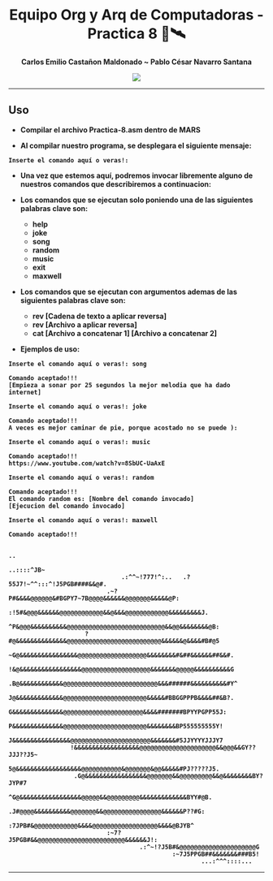 </div>

<div align="center">
  
# **Equipo Org y Arq de Computadoras - Practica 8** 💽🛰️





<b>Carlos Emilio Castañon Maldonado    ~   Pablo  César Navarro Santana



[![](https://media.tenor.com/30WXBNQ4mhwAAAAC/maxwell-cat-cat.gif)](https://www.youtube.com/watch?v=dQw4w9WgXcQ)

</div>
  
---

## **Uso**

- Compilar el archivo Practica-8.asm dentro de MARS

- Al compilar nuestro programa, se desplegara el siguiente mensaje:
  
```
Inserte el comando aquí o veras!:
```
- Una vez que estemos aquí, podremos invocar libremente alguno de nuestros comandos que describiremos a continuacion:
  
- Los comandos que se ejecutan solo poniendo una de las siguientes palabras clave son: 
  - help
  - joke
  - song
  - random
  - music
  - exit
  - maxwell
  
- Los comandos que se ejecutan con argumentos ademas de las siguientes palabras clave son: 
  - rev [Cadena de texto a aplicar reversa]
  - rev [Archivo a aplicar reversa]
  - cat [Archivo a concatenar 1] [Archivo a concatenar 2]
  
- Ejemplos de uso:
  
```
Inserte el comando aquí o veras!: song
  
Comando aceptado!!!
[Empieza a sonar por 25 segundos la mejor melodia que ha dado internet] 
```
  
```
Inserte el comando aquí o veras!: joke
  
Comando aceptado!!!
A veces es mejor caminar de pie, porque acostado no se puede ):
```

```
Inserte el comando aquí o veras!: music
  
Comando aceptado!!!
https://www.youtube.com/watch?v=8SbUC-UaAxE
```

  
```
Inserte el comando aquí o veras!: random
  
Comando aceptado!!!
El comando random es: [Nombre del comando invocado]
[Ejecucion del comando invocado]
```
  
  
```
Inserte el comando aquí o veras!: maxwell
  
Comando aceptado!!!

                                                                           ..    
                                                                  ..::::^JB~   
                               .:^^~!777!^:..   .?55J7!~^^:::^!J5PGB####&&@#.    
                           .~?P#&&&&@@@@@@&#BGPY7~7B@@@@&&&&&&@@@@@@@&&&&&@P:    
                        :!5#&@@@&&&&&&@@@@@@@@@@@@&&@&&&@@@@@@@@@@@@&&&&&&&&&J.  
                      ^P&@@@&&&&&&&&&&@@@@@@@@@@@@@@@@@@@@@@@@@@@&&@@&&&&&&&&@B: 
                     ?#@&&&&&&&&&&&&&&@@@@@@@@@@@@@@@@@@@@@@@@@@&&&&&&@&&&&#B#@5 
                   ~G@&&&&&&&&&&&&&&&&@@@@@@@@@@@@@@@@@@@&&&&&&&&#&##&&&&&&##&&#.
                  !&@&&&&&&&&&&&&&&&&&@@@@@@@@@@@@@@@@@@@&&&&&&&@@@@@&&&&&&&&&&G 
                 .B@&&&&&&&&&&&&@@@@@@@@@@@@@@@@@@@@@@@@@@&&&######&&&&&&&&&&#Y^ 
                 J@&&&&&&&&&&&&&@@@@@@@@@@@@@@@@@@@@@@@&&&&&#BBGGPPPB&&&&##&B?.  
                 G&&&&&&&&&&&&&&@@@@@@@@@@@@@@@@@@@@@@&&&&#######BPYYPGPP55J:    
                 P&&&&&&&&&&&&&&@@@@@@@@@@@@@@@@@@@@@@@&&&&&&&&BP555555555Y!     
                 J&&&&&&&&&&&&&&&&@@@@@@@@@@@@@@@@@@@@@@&&&&&&&#5JJYYYYJJJY7     
                 !&&&&&&&&&&&&&&&&&&@@@@@@@@@@@@@@@@@@@@@&&@@@&&GY??JJJ??J5~     
                  5@&&&&&&&&&&&&&&&&&&@@@@@@@@@@@&@@@@@@@&@@&&&&&#PJ?????J5.     
                  .G@&&&&&&&&&&&&&&&&&@@@@@@@&&@@@@@@@@@&&@&&&&&&&&BY?JYP#7      
                   ^G@&&&&&&&&&&&&&&&&&@@@@@&&@@@@@@@@@&&&&&&&&&&&&&BYY#@B.      
                    .J#@@@@&&&&&&&&&&@@@@@@@&&@@@@@@@@@@@@@@@@&&&&&&P??#G:       
                      :7JPB#&@@@@@@@@@@@@&&&&@@@@@@@@@@@@@@@@@@&&&&@BJYB^        
                           :~7?J5PGB#&&@@@@@@@@@@@@@@@@@@@@@@@@&&&&&&J!:         
                                    .:^~!?J5B#&@@@@@@@@@@@@@@@@@@@@@G            
                                             :~7J5PPGB##&&&&&&&###B5!            
                                                     ...:^^^::::...              

```
  
---



